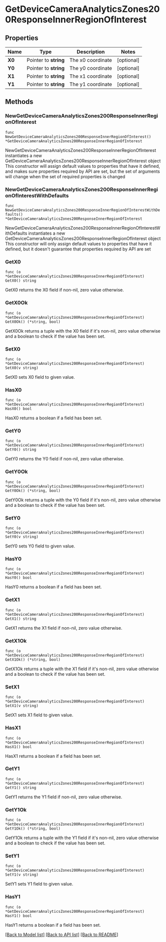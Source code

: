 # GetDeviceCameraAnalyticsZones200ResponseInnerRegionOfInterest

## Properties

Name | Type | Description | Notes
------------ | ------------- | ------------- | -------------
**X0** | Pointer to **string** | The x0 coordinate | [optional] 
**Y0** | Pointer to **string** | The y0 coordinate | [optional] 
**X1** | Pointer to **string** | The x1 coordinate | [optional] 
**Y1** | Pointer to **string** | The y1 coordinate | [optional] 

## Methods

### NewGetDeviceCameraAnalyticsZones200ResponseInnerRegionOfInterest

`func NewGetDeviceCameraAnalyticsZones200ResponseInnerRegionOfInterest() *GetDeviceCameraAnalyticsZones200ResponseInnerRegionOfInterest`

NewGetDeviceCameraAnalyticsZones200ResponseInnerRegionOfInterest instantiates a new GetDeviceCameraAnalyticsZones200ResponseInnerRegionOfInterest object
This constructor will assign default values to properties that have it defined,
and makes sure properties required by API are set, but the set of arguments
will change when the set of required properties is changed

### NewGetDeviceCameraAnalyticsZones200ResponseInnerRegionOfInterestWithDefaults

`func NewGetDeviceCameraAnalyticsZones200ResponseInnerRegionOfInterestWithDefaults() *GetDeviceCameraAnalyticsZones200ResponseInnerRegionOfInterest`

NewGetDeviceCameraAnalyticsZones200ResponseInnerRegionOfInterestWithDefaults instantiates a new GetDeviceCameraAnalyticsZones200ResponseInnerRegionOfInterest object
This constructor will only assign default values to properties that have it defined,
but it doesn't guarantee that properties required by API are set

### GetX0

`func (o *GetDeviceCameraAnalyticsZones200ResponseInnerRegionOfInterest) GetX0() string`

GetX0 returns the X0 field if non-nil, zero value otherwise.

### GetX0Ok

`func (o *GetDeviceCameraAnalyticsZones200ResponseInnerRegionOfInterest) GetX0Ok() (*string, bool)`

GetX0Ok returns a tuple with the X0 field if it's non-nil, zero value otherwise
and a boolean to check if the value has been set.

### SetX0

`func (o *GetDeviceCameraAnalyticsZones200ResponseInnerRegionOfInterest) SetX0(v string)`

SetX0 sets X0 field to given value.

### HasX0

`func (o *GetDeviceCameraAnalyticsZones200ResponseInnerRegionOfInterest) HasX0() bool`

HasX0 returns a boolean if a field has been set.

### GetY0

`func (o *GetDeviceCameraAnalyticsZones200ResponseInnerRegionOfInterest) GetY0() string`

GetY0 returns the Y0 field if non-nil, zero value otherwise.

### GetY0Ok

`func (o *GetDeviceCameraAnalyticsZones200ResponseInnerRegionOfInterest) GetY0Ok() (*string, bool)`

GetY0Ok returns a tuple with the Y0 field if it's non-nil, zero value otherwise
and a boolean to check if the value has been set.

### SetY0

`func (o *GetDeviceCameraAnalyticsZones200ResponseInnerRegionOfInterest) SetY0(v string)`

SetY0 sets Y0 field to given value.

### HasY0

`func (o *GetDeviceCameraAnalyticsZones200ResponseInnerRegionOfInterest) HasY0() bool`

HasY0 returns a boolean if a field has been set.

### GetX1

`func (o *GetDeviceCameraAnalyticsZones200ResponseInnerRegionOfInterest) GetX1() string`

GetX1 returns the X1 field if non-nil, zero value otherwise.

### GetX1Ok

`func (o *GetDeviceCameraAnalyticsZones200ResponseInnerRegionOfInterest) GetX1Ok() (*string, bool)`

GetX1Ok returns a tuple with the X1 field if it's non-nil, zero value otherwise
and a boolean to check if the value has been set.

### SetX1

`func (o *GetDeviceCameraAnalyticsZones200ResponseInnerRegionOfInterest) SetX1(v string)`

SetX1 sets X1 field to given value.

### HasX1

`func (o *GetDeviceCameraAnalyticsZones200ResponseInnerRegionOfInterest) HasX1() bool`

HasX1 returns a boolean if a field has been set.

### GetY1

`func (o *GetDeviceCameraAnalyticsZones200ResponseInnerRegionOfInterest) GetY1() string`

GetY1 returns the Y1 field if non-nil, zero value otherwise.

### GetY1Ok

`func (o *GetDeviceCameraAnalyticsZones200ResponseInnerRegionOfInterest) GetY1Ok() (*string, bool)`

GetY1Ok returns a tuple with the Y1 field if it's non-nil, zero value otherwise
and a boolean to check if the value has been set.

### SetY1

`func (o *GetDeviceCameraAnalyticsZones200ResponseInnerRegionOfInterest) SetY1(v string)`

SetY1 sets Y1 field to given value.

### HasY1

`func (o *GetDeviceCameraAnalyticsZones200ResponseInnerRegionOfInterest) HasY1() bool`

HasY1 returns a boolean if a field has been set.


[[Back to Model list]](../README.md#documentation-for-models) [[Back to API list]](../README.md#documentation-for-api-endpoints) [[Back to README]](../README.md)



